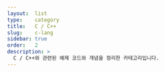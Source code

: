 ```yaml
---
layout:  list
type:    category
title:   C / C++
slug:    c-lang
sidebar: true
order:   2
description: >
  C / C++와 관련된 예제 코드와 개념을 정리한 카테고리입니다.
---
```

